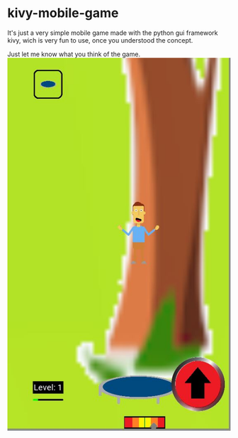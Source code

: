 # kivy-mobile-game
It's just a very simple mobile game made with the python gui framework kivy, 
wich is very fun to use, once you understood the concept.

Just let me know what you think of the game.
![screenshot](screenshots/screenshot1.jpg)
